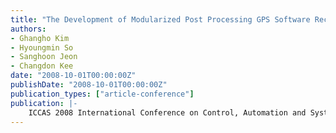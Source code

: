```yaml
---
title: "The Development of Modularized Post Processing GPS Software Receiving Platform"
authors:
- Ghangho Kim
- Hyoungmin So
- Sanghoon Jeon
- Changdon Kee
date: "2008-10-01T00:00:00Z"
publishDate: "2008-10-01T00:00:00Z"
publication_types: ["article-conference"]
publication: |-
    ICCAS 2008 International Conference on Control, Automation and Systems, Seoul, Korea, October, 2008
---
```

